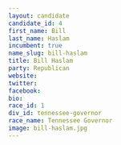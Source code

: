 ```yaml
---
layout: candidate
candidate_id: 4
first_name: Bill
last_name: Haslam
incumbent: true
name_slug: bill-haslam
title: Bill Haslam
party: Republican
website: 
twitter: 
facebook: 
bio: 
race_id: 1
div_id: tennessee-governor
race_name: Tennessee Governor
image: bill-haslam.jpg
---
```

